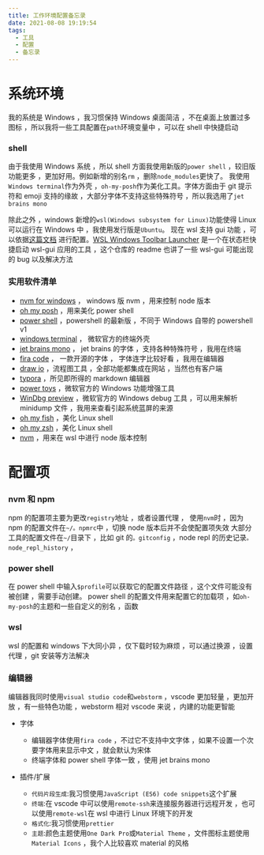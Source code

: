 ```yaml
---
title: 工作环境配置备忘录
date: 2021-08-08 19:19:54
tags:
  - 工具
  - 配置
  - 备忘录
---
```


# 系统环境

我的系统是 Windows ，我习惯保持 Windows 桌面简洁 ，不在桌面上放置过多图标 ，所以我将一些工具配置在`path`环境变量中 ，可以在 shell 中快捷启动

### shell

由于我使用 Windows 系统 ，所以 shell 方面我使用新版的`power shell` ，较旧版功能更多 ，更加好用。例如新增的别名`rm` ，删除`node_modules`更快了。 我使用`Windows terminal`作为外壳 ，`oh-my-posh`作为美化工具。字体方面由于 git 提示符和 emoji 支持的缘故 ，大部分字体不支持这些特殊符号 ，所以我选用了`jet brains mono`

除此之外 ，windows 新增的`wsl(Windows subsystem for Linux)`功能使得 Linux 可以运行在 Windows 中 ，我使用发行版是`Ubuntu`。
现在 wsl 支持 gui 功能 ，可以依据[这篇文档](https://docs。microsoft。com/en-us/windows/wsl/tutorials/gui-apps) 进行配置。[WSL Windows Toolbar Launcher](https://github。com/cascadium/wsl-windows-toolbar-launcher/blob/master/README。md#troubleshooting) 是一个在状态栏快捷启动 wsl-gui 应用的工具 ，这个仓库的 readme 也讲了一些 wsl-gui 可能出现的 bug 以及解决方法

### 实用软件清单

- [nvm for windows](https://github。com/coreybutler/nvm-windows)  ， windows 版 nvm ，用来控制 node 版本
- [oh my posh](https://ohmyposh。dev/docs/pwsh)  ，用来美化 power shell
- [power shell](https://github。com/PowerShell/PowerShell)  ，powershell 的最新版 ，不同于 Windows 自带的 powershell v1
- [windows terminal](https://www。microsoft。com/zh-cn/p/windows-terminal/9n0dx20hk701?activetab=pivot:overviewtab)  ，
  微软官方的终端外壳
- [jet brains mono](https://www。jetbrains。com/lp/mono/)  ， jet brains 的字体 ，支持各种特殊符号 ，我用在终端
- [fira code](https://github。com/tonsky/FiraCode)  ， 一款开源的字体 ， 字体连字比较好看 ，我用在编辑器
- [draw io](https://draw。io/)  ，流程图工具 ，全部功能都集成在网站 ，当然也有客户端
- [typora](https://typora。io/)  ，所见即所得的 markdown 编辑器
- [power toys](https://github。com/microsoft/PowerToys)  ，微软官方的 Windows 功能增强工具
- [WinDbg preview](https://www。microsoft。com/zh-cn/p/windbg/9pgjgd53tn86?rtc=1)  ，微软官方的 Windows debug 工具 ，可以用来解析 minidump 文件 ，我用来查看引起系统蓝屏的来源
- [oh my fish](https://github。com/oh-my-fish/oh-my-fish)  ，美化 Linux shell
- [oh my zsh](https://ohmyz。sh/)  ，美化 Linux shell
- [nvm](https://github。com/nvm-sh/nvm)  ，用来在 wsl 中进行 node 版本控制

# 配置项

### nvm 和 npm

npm 的配置项主要为更改`registry`地址 ，或者设置代理 ，
使用`nvm`时 ，因为 npm 的配置文件在`~/。npmrc`中 ，切换 node 版本后并不会使配置项失效
大部分工具的配置文件在`~/`目录下 ，比如 git 的`。gitconfig` ，node repl 的历史记录`。node_repl_history` ，

### power shell

在 power shell 中输入`$profile`可以获取它的配置文件路径 ，这个文件可能没有被创建 ，需要手动创建。
power shell 的配置文件用来配置它的加载项 ，如`oh-my-posh`的主题和一些自定义的别名 ，函数

### wsl

wsl 的配置和 windows 下大同小异 ，仅下载时较为麻烦 ，可以通过换源 ，设置代理 ，git 安装等方法解决

### 编辑器

编辑器我同时使用`visual studio code`和`webstorm` ，vscode 更加轻量 ，更加开放 ，有一些特色功能 ，webstorm 相对 vscode 来说 ，内建的功能更智能

- 字体

  - 编辑器字体使用`fira code` ，不过它不支持中文字体 ，如果不设置一个次要字体用来显示中文 ，就会默认为宋体
  - 终端字体和 power shell 字体一致 ，使用 jet brains mono

- 插件/扩展
  - `代码片段生成`:我习惯使用`JavaScript (ES6) code snippets`这个扩展
  - `终端`:在 vscode 中可以使用`remote-ssh`来连接服务器进行远程开发 ，也可以使用`remote-wsl`在 wsl 中进行 Linux 环境下的开发
  - `格式化`:我习惯使用`prettier`
  - `主题`:颜色主题使用`One Dark Pro`或`Material Theme` ，文件图标主题使用`Material Icons` ，我个人比较喜欢 material 的风格
